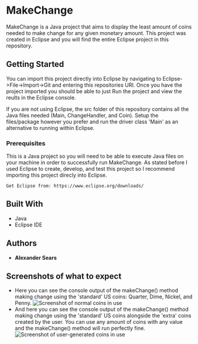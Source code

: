 # MakeChange

MakeChange is a Java project that aims to display the least amount of coins needed to make change for any given monetary amount. This project was created in Eclipse and you will find the entire Eclipse project in this repository.

## Getting Started

You can import this project directly into Eclipse by navigating to Eclipse->File->Import->Git and entering this repositories URI. Once you have the project imported you should be able to just Run the project and view the reults in the Eclipse console. 

If you are not using Eclipse, the src folder of this repository contains all the Java files needed (Main, ChangeHandler, and Coin). Setup the files/package however you prefer and run the driver class 'Main' as an alternative to running within Eclipse.

### Prerequisites

This is a Java project so you will need to be able to execute Java files on your machine in order to successfully run MakeChange.  As stated before I used Eclipse to create, develop, and test this project so I recommend importing this project direcly into Eclipse.

```
Get Eclipse from: https://www.eclipse.org/downloads/
```

## Built With

* Java
* Eclipse IDE


## Authors

* **Alexander Sears**

## Screenshots of what to expect
* Here you can see the console output of the makeChange() method making change using the 'standard' US coins: Quarter, Dime, Nickel, and Penny.
![Screenshot of normal coins in use](../master/screenshots/grab_1.png)
* And here you can see the console output of the makeChange() method making change using the 'standard' US coins alongside the 'extra' coins created by the user. You can use any amount of coins with any value and the makeChange() method will run perfectly fine.
![Screenshot of user-generated coins in use](../master/screenshots/grab_2.png)
